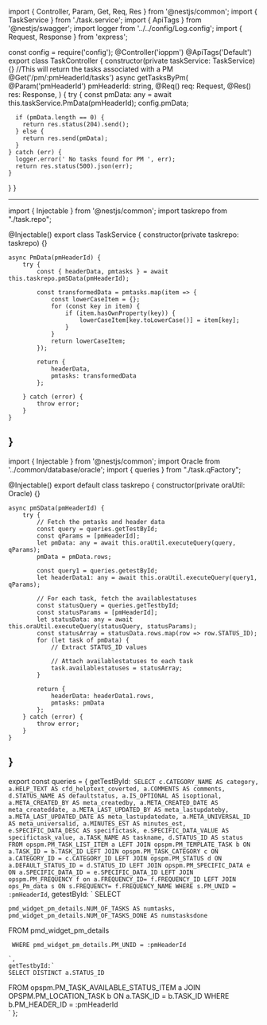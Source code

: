 
import { Controller, Param, Get, Req, Res } from '@nestjs/common';
import { TaskService } from './task.service';
import { ApiTags } from '@nestjs/swagger';
import logger from '../../config/Log.config';
import { Request, Response } from 'express';

const config = require('config');
@Controller('ioppm')
@ApiTags('Default')
export class TaskController {
  constructor(private taskService: TaskService) {}
  //This will return the tasks associated with a PM
  @Get('/pm/:pmHeaderId/tasks')
  async getTasksByPm(
    @Param('pmHeaderId') pmHeaderId: string,
    @Req() req: Request,
    @Res() res: Response,
  ) {
    try {
      const pmData: any = await  this.taskService.PmData(pmHeaderId);
      config.pmData;

      if (pmData.length == 0) {
        return res.status(204).send();
      } else {
        return res.send(pmData);
      }
    } catch (err) {
      logger.error(' No tasks found for PM ', err);
      return res.status(500).json(err);
    }
  }
}

-----------------------------------
import { Injectable } from '@nestjs/common';
import taskrepo from "./task.repo";

@Injectable()
export class TaskService {
    constructor(private taskrepo: taskrepo) {}

    async PmData(pmHeaderId) {
        try {
            const { headerData, pmtasks } = await this.taskrepo.pmSData(pmHeaderId);

            const transformedData = pmtasks.map(item => {
                const lowerCaseItem = {};
                for (const key in item) {
                    if (item.hasOwnProperty(key)) {
                        lowerCaseItem[key.toLowerCase()] = item[key];
                    }
                }
                return lowerCaseItem;
            });

            return { 
                headerData, 
                pmtasks: transformedData 
            };

        } catch (error) {
            throw error;
        }
    }
}
----------------------------------------
import { Injectable } from '@nestjs/common';
import Oracle from '../common/database/oracle';
import { queries } from "./task.qFactory";

@Injectable()
export default class taskrepo {
    constructor(private oraUtil: Oracle) {}

    async pmSData(pmHeaderId) {
        try {
            // Fetch the pmtasks and header data
            const query = queries.getTestById;
            const qParams = [pmHeaderId];
            let pmData: any = await this.oraUtil.executeQuery(query, qParams);
            pmData = pmData.rows;

            const query1 = queries.getestById;
            let headerData1: any = await this.oraUtil.executeQuery(query1, qParams);

            // For each task, fetch the availablestatuses
            const statusQuery = queries.getTestbyId;
            const statusParams = [pmHeaderId];
            let statusData: any = await this.oraUtil.executeQuery(statusQuery, statusParams);
            const statusArray = statusData.rows.map(row => row.STATUS_ID);
            for (let task of pmData) {
                // Extract STATUS_ID values

                // Attach availablestatuses to each task
                task.availablestatuses = statusArray;
            }

            return {
                headerData: headerData1.rows,
                pmtasks: pmData
            };
        } catch (error) {
            throw error;
        }
    }
}
-------------------------------------------
export const queries = {
    getTestById:` 
    SELECT
    c.CATEGORY_NAME AS category,
    a.HELP_TEXT AS cfd_helptext_coverted,
    a.COMMENTS AS comments,
    d.STATUS_NAME AS defaultstatus,
    a.IS_OPTIONAL AS isoptional,
    a.META_CREATED_BY AS meta_createdby,
    a.META_CREATED_DATE AS meta_createddate,
    a.META_LAST_UPDATED_BY AS meta_lastupdateby,
    a.META_LAST_UPDATED_DATE AS meta_lastupdatedate,
    a.META_UNIVERSAL_ID AS meta_universalid,
    a.MINUTES_EST AS minutes_est,
    e.SPECIFIC_DATA_DESC AS specifictask,
    e.SPECIFIC_DATA_VALUE AS specifictask_value,
    a.TASK_NAME AS taskname,
    d.STATUS_ID AS status
FROM
    opspm.PM_TASK_LIST_ITEM a
LEFT JOIN
    opspm.PM_TEMPLATE_TASK b ON a.TASK_ID = b.TASK_ID
LEFT JOIN
    opspm.PM_TASK_CATEGORY c ON a.CATEGORY_ID = c.CATEGORY_ID
LEFT JOIN
    opspm.PM_STATUS d ON a.DEFAULT_STATUS_ID = d.STATUS_ID
LEFT JOIN
    opspm.PM_SPECIFIC_DATA e ON a.SPECIFIC_DATA_ID = e.SPECIFIC_DATA_ID
	LEFT JOIN
  opspm.PM_FREQUENCY f on a.FREQUENCY_ID= f.FREQUENCY_ID
  LEFT JOIN
  ops_Pm_data s ON s.FREQUENCY= f.FREQUENCY_NAME
    WHERE s.PM_UNID = :pmHeaderId
    `,
    getestById: `
     SELECT 
    
    pmd_widget_pm_details.NUM_OF_TASKS AS numtasks, 
    pmd_widget_pm_details.NUM_OF_TASKS_DONE AS numstasksdone 
   
FROM 
    pmd_widget_pm_details
 
     WHERE pmd_widget_pm_details.PM_UNID = :pmHeaderId 

    `,
    getTestbyId:`
    SELECT DISTINCT a.STATUS_ID
FROM opspm.PM_TASK_AVAILABLE_STATUS_ITEM a
JOIN OPSPM.PM_LOCATION_TASK b
ON a.TASK_ID = b.TASK_ID
WHERE b.PM_HEADER_ID = :pmHeaderId  
    `
};
